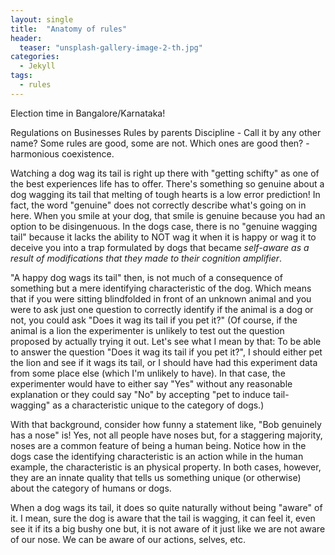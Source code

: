 ```yaml
---
layout: single
title:  "Anatomy of rules"
header:
  teaser: "unsplash-gallery-image-2-th.jpg"
categories:
  - Jekyll
tags:
  - rules
---
```


Election time in Bangalore/Karnataka!

Regulations on Businesses
Rules by parents
Discipline - Call it by any other name?
Some rules are good, some are not.
Which ones are good then? - harmonious coexistence.




Watching a dog wag its tail is right up there with "getting schifty" as one of the best experiences life has to offer. There's something so genuine about a dog wagging its tail that melting of tough hearts is a low error prediction! In fact, the word "genuine" does not correctly describe what's going on in here. When you smile at your dog, that smile is genuine because you had an option to be disingenuous. In the dogs case, there is no "genuine wagging tail" because it lacks the ability to NOT wag it when it is happy or wag it to deceive you into a trap formulated by dogs that became *self-aware as a result of modifications that they made to their cognition amplifier*.

"A happy dog wags its tail" then, is not much of a consequence of something but a mere identifying characteristic of the dog. Which means that if you were sitting blindfolded in front of an unknown animal and you were to ask just one question to correctly identify if the animal is a dog or not, you could ask "Does it wag its tail if you pet it?" (Of course, if the animal is a lion the experimenter is unlikely to test out the question proposed by actually trying it out. Let's see what I mean by that:
To be able to answer the question "Does it wag its tail if you pet it?", I should either pet the lion and see if it wags its tail, or I should have had this experiment data from some place else (which I'm unlikely to have).
In that case, the experimenter would have to either say "Yes" without any reasonable explanation or they could say "No" by accepting "pet to induce tail-wagging" as a characteristic unique to the category of dogs.)

With that background, consider how funny a statement like, "Bob genuinely has a nose" is! Yes, not all people have noses but, for a staggering majority, noses are a common feature of being a human being. Notice how in the dogs case the identifying characteristic is an action while in the human example, the characteristic is an physical property. In both cases, however, they are an innate quality that tells us something unique (or otherwise) about the category of humans or dogs.

When a dog wags its tail, it does so quite naturally without being "aware" of it. I mean, sure the dog is aware that the tail is wagging, it can feel it, even see it if its a big bushy one but, it is not aware of it just like we are not aware of our nose.  We can be aware of our actions, selves, etc.
